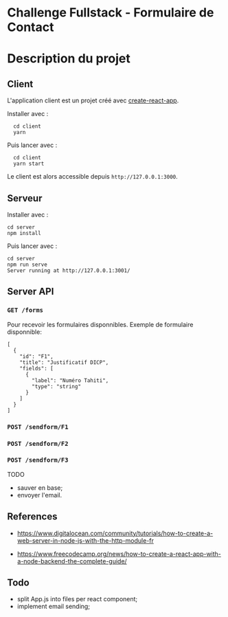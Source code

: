 # Challenge Fullstack - Formulaire de Contact

# Description du projet

## Client

L'application client est un projet créé avec [create-react-app](https://fr.reactjs.org/docs/create-a-new-react-app.html).

Installer avec :

```
  cd client
  yarn
```

Puis lancer avec :

```
  cd client
  yarn start
```

Le client est alors accessible depuis ``http://127.0.0.1:3000``.

## Serveur

Installer avec :

```
cd server
npm install
```

Puis lancer avec :

```
cd server
npm run serve
Server running at http://127.0.0.1:3001/
```

## Server API

### ``GET /forms`` 

Pour recevoir les formulaires disponnibles.
Exemple de formulaire disponnible:

```
[
  {
    "id": "F1",
    "title": "Justificatif DICP",
    "fields": [
      {
        "label": "Numéro Tahiti",
        "type": "string"
      }
    ]
  }
]
```

### ``POST /sendform/F1`` 
### ``POST /sendform/F2`` 
### ``POST /sendform/F3`` 

TODO
 - sauver en base;
 - envoyer l'email.

## References 

* https://www.digitalocean.com/community/tutorials/how-to-create-a-web-server-in-node-js-with-the-http-module-fr

* https://www.freecodecamp.org/news/how-to-create-a-react-app-with-a-node-backend-the-complete-guide/


## Todo 

- split App.js into files per react component;
- implement email sending;
